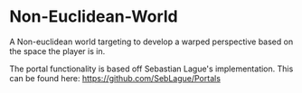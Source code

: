 # Non-Euclidean-World
A Non-euclidean world targeting to develop a warped perspective based on the space the player is in.

The portal functionality is based off Sebastian Lague's implementation. This can be found here: https://github.com/SebLague/Portals
